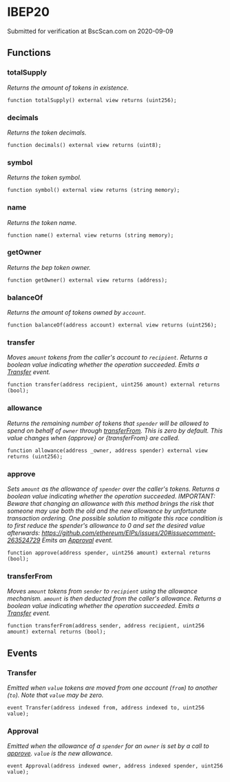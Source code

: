 # IBEP20
Submitted for verification at BscScan.com on 2020-09-09


## Functions
### totalSupply

*Returns the amount of tokens in existence.*


```solidity
function totalSupply() external view returns (uint256);
```

### decimals

*Returns the token decimals.*


```solidity
function decimals() external view returns (uint8);
```

### symbol

*Returns the token symbol.*


```solidity
function symbol() external view returns (string memory);
```

### name

*Returns the token name.*


```solidity
function name() external view returns (string memory);
```

### getOwner

*Returns the bep token owner.*


```solidity
function getOwner() external view returns (address);
```

### balanceOf

*Returns the amount of tokens owned by `account`.*


```solidity
function balanceOf(address account) external view returns (uint256);
```

### transfer

*Moves `amount` tokens from the caller's account to `recipient`.
Returns a boolean value indicating whether the operation succeeded.
Emits a [Transfer](/src/DAI.sol/interface.IBEP20.md#transfer) event.*


```solidity
function transfer(address recipient, uint256 amount) external returns (bool);
```

### allowance

*Returns the remaining number of tokens that `spender` will be
allowed to spend on behalf of `owner` through [transferFrom](/src/DAI.sol/interface.IBEP20.md#transferfrom). This is
zero by default.
This value changes when {approve} or {transferFrom} are called.*


```solidity
function allowance(address _owner, address spender) external view returns (uint256);
```

### approve

*Sets `amount` as the allowance of `spender` over the caller's tokens.
Returns a boolean value indicating whether the operation succeeded.
IMPORTANT: Beware that changing an allowance with this method brings the risk
that someone may use both the old and the new allowance by unfortunate
transaction ordering. One possible solution to mitigate this race
condition is to first reduce the spender's allowance to 0 and set the
desired value afterwards:
https://github.com/ethereum/EIPs/issues/20#issuecomment-263524729
Emits an [Approval](/src/DAI.sol/interface.IBEP20.md#approval) event.*


```solidity
function approve(address spender, uint256 amount) external returns (bool);
```

### transferFrom

*Moves `amount` tokens from `sender` to `recipient` using the
allowance mechanism. `amount` is then deducted from the caller's
allowance.
Returns a boolean value indicating whether the operation succeeded.
Emits a [Transfer](/src/DAI.sol/interface.IBEP20.md#transfer) event.*


```solidity
function transferFrom(address sender, address recipient, uint256 amount) external returns (bool);
```

## Events
### Transfer
*Emitted when `value` tokens are moved from one account (`from`) to
another (`to`).
Note that `value` may be zero.*


```solidity
event Transfer(address indexed from, address indexed to, uint256 value);
```

### Approval
*Emitted when the allowance of a `spender` for an `owner` is set by
a call to [approve](/src/DAI.sol/interface.IBEP20.md#approve). `value` is the new allowance.*


```solidity
event Approval(address indexed owner, address indexed spender, uint256 value);
```

